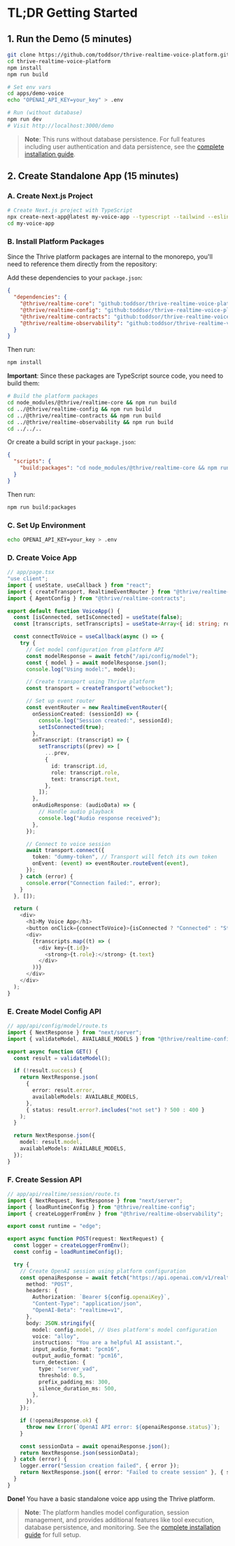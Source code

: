 # TL;DR Getting Started

## 1. Run the Demo (5 minutes)

```bash
git clone https://github.com/toddsor/thrive-realtime-voice-platform.git
cd thrive-realtime-voice-platform
npm install
npm run build

# Set env vars
cd apps/demo-voice
echo "OPENAI_API_KEY=your_key" > .env

# Run (without database)
npm run dev
# Visit http://localhost:3000/demo
```

> **Note**: This runs without database persistence. For full features including user authentication and data persistence, see the [complete installation guide](./installation.md).

## 2. Create Standalone App (15 minutes)

### A. Create Next.js Project

```bash
# Create Next.js project with TypeScript
npx create-next-app@latest my-voice-app --typescript --tailwind --eslint --app --src-dir --import-alias "@/*"
cd my-voice-app
```

### B. Install Platform Packages

Since the Thrive platform packages are internal to the monorepo, you'll need to reference them directly from the repository:

Add these dependencies to your `package.json`:

```json
{
  "dependencies": {
    "@thrive/realtime-core": "github:toddsor/thrive-realtime-voice-platform#main:packages/core",
    "@thrive/realtime-config": "github:toddsor/thrive-realtime-voice-platform#main:packages/config",
    "@thrive/realtime-contracts": "github:toddsor/thrive-realtime-voice-platform#main:packages/contracts",
    "@thrive/realtime-observability": "github:toddsor/thrive-realtime-voice-platform#main:packages/observability"
  }
}
```

Then run:

```bash
npm install
```

**Important**: Since these packages are TypeScript source code, you need to build them:

```bash
# Build the platform packages
cd node_modules/@thrive/realtime-core && npm run build
cd ../@thrive/realtime-config && npm run build
cd ../@thrive/realtime-contracts && npm run build
cd ../@thrive/realtime-observability && npm run build
cd ../../..
```

Or create a build script in your `package.json`:

```json
{
  "scripts": {
    "build:packages": "cd node_modules/@thrive/realtime-core && npm run build && cd ../@thrive/realtime-config && npm run build && cd ../@thrive/realtime-contracts && npm run build && cd ../@thrive/realtime-observability && npm run build && cd ../../.."
  }
}
```

Then run:

```bash
npm run build:packages
```

### C. Set Up Environment

```bash
echo OPENAI_API_KEY=your_key > .env
```

### D. Create Voice App

```typescript
// app/page.tsx
"use client";
import { useState, useCallback } from "react";
import { createTransport, RealtimeEventRouter } from "@thrive/realtime-core";
import { AgentConfig } from "@thrive/realtime-contracts";

export default function VoiceApp() {
  const [isConnected, setIsConnected] = useState(false);
  const [transcripts, setTranscripts] = useState<Array<{ id: string; role: string; text: string }>>([]);

  const connectToVoice = useCallback(async () => {
    try {
      // Get model configuration from platform API
      const modelResponse = await fetch("/api/config/model");
      const { model } = await modelResponse.json();
      console.log("Using model:", model);

      // Create transport using Thrive platform
      const transport = createTransport("websocket");

      // Set up event router
      const eventRouter = new RealtimeEventRouter({
        onSessionCreated: (sessionId) => {
          console.log("Session created:", sessionId);
          setIsConnected(true);
        },
        onTranscript: (transcript) => {
          setTranscripts((prev) => [
            ...prev,
            {
              id: transcript.id,
              role: transcript.role,
              text: transcript.text,
            },
          ]);
        },
        onAudioResponse: (audioData) => {
          // Handle audio playback
          console.log("Audio response received");
        },
      });

      // Connect to voice session
      await transport.connect({
        token: "dummy-token", // Transport will fetch its own token
        onEvent: (event) => eventRouter.routeEvent(event),
      });
    } catch (error) {
      console.error("Connection failed:", error);
    }
  }, []);

  return (
    <div>
      <h1>My Voice App</h1>
      <button onClick={connectToVoice}>{isConnected ? "Connected" : "Start Voice Chat"}</button>
      <div>
        {transcripts.map((t) => (
          <div key={t.id}>
            <strong>{t.role}:</strong> {t.text}
          </div>
        ))}
      </div>
    </div>
  );
}
```

### E. Create Model Config API

```typescript
// app/api/config/model/route.ts
import { NextResponse } from "next/server";
import { validateModel, AVAILABLE_MODELS } from "@thrive/realtime-config";

export async function GET() {
  const result = validateModel();

  if (!result.success) {
    return NextResponse.json(
      {
        error: result.error,
        availableModels: AVAILABLE_MODELS,
      },
      { status: result.error?.includes("not set") ? 500 : 400 }
    );
  }

  return NextResponse.json({
    model: result.model,
    availableModels: AVAILABLE_MODELS,
  });
}
```

### F. Create Session API

```typescript
// app/api/realtime/session/route.ts
import { NextRequest, NextResponse } from "next/server";
import { loadRuntimeConfig } from "@thrive/realtime-config";
import { createLoggerFromEnv } from "@thrive/realtime-observability";

export const runtime = "edge";

export async function POST(request: NextRequest) {
  const logger = createLoggerFromEnv();
  const config = loadRuntimeConfig();

  try {
    // Create OpenAI session using platform configuration
    const openaiResponse = await fetch("https://api.openai.com/v1/realtime/sessions", {
      method: "POST",
      headers: {
        Authorization: `Bearer ${config.openaiKey}`,
        "Content-Type": "application/json",
        "OpenAI-Beta": "realtime=v1",
      },
      body: JSON.stringify({
        model: config.model, // Uses platform's model configuration
        voice: "alloy",
        instructions: "You are a helpful AI assistant.",
        input_audio_format: "pcm16",
        output_audio_format: "pcm16",
        turn_detection: {
          type: "server_vad",
          threshold: 0.5,
          prefix_padding_ms: 300,
          silence_duration_ms: 500,
        },
      }),
    });

    if (!openaiResponse.ok) {
      throw new Error(`OpenAI API error: ${openaiResponse.status}`);
    }

    const sessionData = await openaiResponse.json();
    return NextResponse.json(sessionData);
  } catch (error) {
    logger.error("Session creation failed", { error });
    return NextResponse.json({ error: "Failed to create session" }, { status: 500 });
  }
}
```

**Done!** You have a basic standalone voice app using the Thrive platform.

> **Note**: The platform handles model configuration, session management, and provides additional features like tool execution, database persistence, and monitoring. See the [complete installation guide](./installation.md) for full setup.
